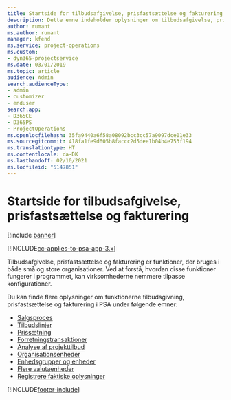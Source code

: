 ```yaml
---
title: Startside for tilbudsafgivelse, prisfastsættelse og fakturering
description: Dette emne indeholder oplysninger om tilbudsafgivelse, prisfastsættelse og fakturering.
author: rumant
ms.author: rumant
manager: kfend
ms.service: project-operations
ms.custom:
- dyn365-projectservice
ms.date: 03/01/2019
ms.topic: article
audience: Admin
search.audienceType:
- admin
- customizer
- enduser
search.app:
- D365CE
- D365PS
- ProjectOperations
ms.openlocfilehash: 35fa9440a6f58a08092bcc3cc57a9097dce01e33
ms.sourcegitcommit: 418fa1fe9d605b8faccc2d5dee1b04b4e753f194
ms.translationtype: HT
ms.contentlocale: da-DK
ms.lasthandoff: 02/10/2021
ms.locfileid: "5147851"
---
```

# <a name="quoting-pricing-and-billing-home-page"></a>Startside for tilbudsafgivelse, prisfastsættelse og fakturering

[!include [banner](../includes/psa-now-project-operations.md)]

[!INCLUDE[cc-applies-to-psa-app-3.x](../includes/cc-applies-to-psa-app-3x.md)]

Tilbudsafgivelse, prisfastsættelse og fakturering er funktioner, der bruges i både små og store organisationer. Ved at forstå, hvordan disse funktioner fungerer i programmet, kan virksomhederne nemmere tilpasse konfigurationer.

Du kan finde flere oplysninger om funktionerne tilbudsgivning, prisfastsættelse og fakturering i PSA under følgende emner:

- [Salgsproces](basic-sales-process.md)
- [Tilbudslinjer](basic-quote-lines.md)
- [Prissætning](basic-pricing.md)
- [Forretningstransaktioner](basic-business-transactions.md)
- [Analyse af projekttilbud](basic-analyzing-quotes.md)
- [Organisationsenheder](advanced-organizational.md)
- [Enhedsgrupper og enheder](advanced-units.md)
- [Flere valutaenheder](advanced-currency.md)
- [Registrere faktiske oplysninger](advanced-actuals.md)


[!INCLUDE[footer-include](../includes/footer-banner.md)]